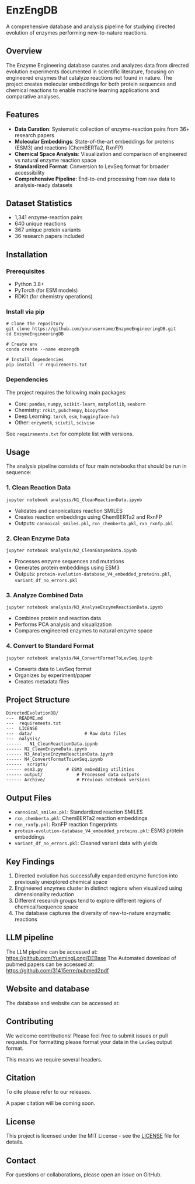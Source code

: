 # EnzEngDB

A comprehensive database and analysis pipeline for studying directed evolution of enzymes performing new-to-nature reactions.

## Overview  

The Enzyme Engineering database curates and analyzes data from directed evolution experiments documented in scientific literature, focusing on engineered enzymes that catalyze reactions not found in nature. The project creates molecular embeddings for both protein sequences and chemical reactions to enable machine learning applications and comparative analyses.

## Features 

- **Data Curation**: Systematic collection of enzyme-reaction pairs from 36+ research papers
- **Molecular Embeddings**: State-of-the-art embeddings for proteins (ESM3) and reactions (ChemBERTa2, RxnFP)
- **Chemical Space Analysis**: Visualization and comparison of engineered vs natural enzyme reaction space
- **Standardized Format**: Conversion to LevSeq format for broader accessibility
- **Comprehensive Pipeline**: End-to-end processing from raw data to analysis-ready datasets

## Dataset Statistics  

- 1,341 enzyme-reaction pairs
- 640 unique reactions
- 367 unique protein variants
- 36 research papers included

## Installation  

### Prerequisites  

- Python 3.8+
- PyTorch (for ESM models)
- RDKit (for chemistry operations)

### Install via pip  

```
# Clone the repository
git clone https://github.com/yourusername/EnzymeEngineeringDB.git
cd EnzymeEngineeringDB

# Create env
conda create --name enzengdb

# Install dependencies
pip install -r requirements.txt
```

### Dependencies  

The project requires the following main packages:
- Core: `pandas`, `numpy`, `scikit-learn`, `matplotlib`, `seaborn`
- Chemistry: `rdkit`, `pubchempy`, `biopython`
- Deep Learning: `torch`, `esm`, `huggingface-hub`
- Other: `enzymetk`, `sciutil`, `sciviso`

See `requirements.txt` for complete list with versions.

## Usage  

The analysis pipeline consists of four main notebooks that should be run in sequence:

### 1. Clean Reaction Data  
```
jupyter notebook analysis/N1_CleanReactionData.ipynb
```

- Validates and canonicalizes reaction SMILES
- Creates reaction embeddings using ChemBERTa2 and RxnFP
- Outputs: `cannoical_smiles.pkl`, `rxn_chemberta.pkl`, `rxn_rxnfp.pkl`

### 2. Clean Enzyme Data 

```
jupyter notebook analysis/N2_CleanEnzymeData.ipynb
```

- Processes enzyme sequences and mutations
- Generates protein embeddings using ESM3
- Outputs: `protein-evolution-database_V4_embedded_proteins.pkl`, `variant_df_no_errors.pkl`

### 3. Analyze Combined Data  

```
jupyter notebook analysis/N3_AnalyseEnzymeReactionData.ipynb
```

- Combines protein and reaction data
- Performs PCA analysis and visualization
- Compares engineered enzymes to natural enzyme space

### 4. Convert to Standard Format  

```
jupyter notebook analysis/N4_ConvertFormatToLevSeq.ipynb
```
- Converts data to LevSeq format
- Organizes by experiment/paper
- Creates metadata files

## Project Structure  

```
DirectedEvolutionDB/
---  README.md
---  requirements.txt
---  LICENSE
---  data/                    # Raw data files
---  nalysis/
------   N1_CleanReactionData.ipynb
------ N2_CleanEnzymeData.ipynb
------ N3_AnalyseEnzymeReactionData.ipynb
------ N4_ConvertFormatToLevSeq.ipynb
------  scripts/
------ esm3.py         # ESM3 embedding utilities
------ output/             # Processed data outputs
------ Archive/            # Previous notebook versions
```

## Output Files  

- `cannoical_smiles.pkl`: Standardized reaction SMILES
- `rxn_chemberta.pkl`: ChemBERTa2 reaction embeddings
- `rxn_rxnfp.pkl`: RxnFP reaction fingerprints
- `protein-evolution-database_V4_embedded_proteins.pkl`: ESM3 protein embeddings
- `variant_df_no_errors.pkl`: Cleaned variant data with yields

## Key Findings  

1. Directed evolution has successfully expanded enzyme function into previously unexplored chemical space
2. Engineered enzymes cluster in distinct regions when visualized using dimensionality reduction
3. Different research groups tend to explore different regions of chemical/sequence space
4. The database captures the diversity of new-to-nature enzymatic reactions

## LLM pipeline
The LLM pipeline can be accessed at: https://github.com/YuemingLong/DEBase
The Automated download of pubmed papers can be accessed at: https://github.com/31415erre/pubmed2pdf

## Website and database
The database and website can be accessed at: 

## Contributing  

We welcome contributions! Please feel free to submit issues or pull requests. For formatting please format your data in the `LevSeq` output format.

This means we require several headers.

## Citation

To cite please refer to our releases. 

A paper citation will be coming soon.

## License

This project is licensed under the MIT License - see the [LICENSE](LICENSE) file for details.

## Contact

For questions or collaborations, please open an issue on GitHub.
